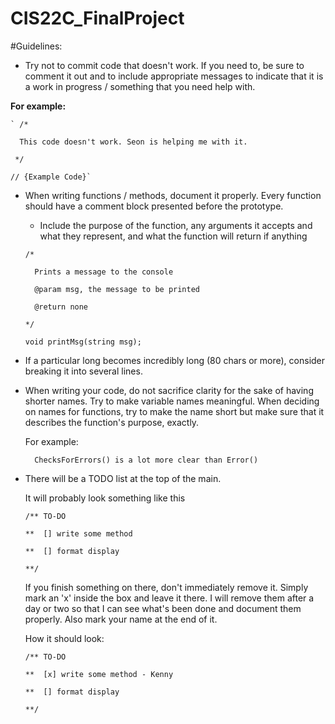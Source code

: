 # CIS22C_FinalProject

#Guidelines:

- Try not to commit code that doesn't work. If you need to, be sure to comment it out and to include appropriate messages to indicate that it is a work in progress / something that you need help with.
  
**For example:**
  ```
 ` /*

    This code doesn't work. Seon is helping me with it.
 
   */
   
  // {Example Code}`
  ```
- When writing functions / methods, document it properly. Every function should have a comment block presented before the prototype.
  - Include the purpose of the function, any arguments it accepts and what they represent, and what the function will return if anything
  
  ```
  /*
  
    Prints a message to the console
  
    @param msg, the message to be printed

    @return none
    
  */
  
  void printMsg(string msg);
  ```

- If a particular long becomes incredibly long (80 chars or more), consider breaking it into several lines.

- When writing your code, do not sacrifice clarity for the sake of having shorter names. Try to make variable names meaningful.
  When deciding on names for functions, try to make the name short but make sure that it describes the function's purpose, exactly.

  For example:
  ```
    ChecksForErrors() is a lot more clear than Error()
  ```
- There will be a TODO list at the top of the main.

  It will probably look something like this
  ```
  /** TO-DO

  **  [] write some method

  **  [] format display

  **/
  ```
  If you finish something on there, don't immediately remove it. Simply mark an 'x' inside the box and leave it there. I will remove them after a day or two so that I can see what's been done and document them properly. Also mark your name at the end of it.

  How it should look:
  
  ```
  /** TO-DO
  
  **  [x] write some method - Kenny
  
  **  [] format display
  
  **/
  ```
